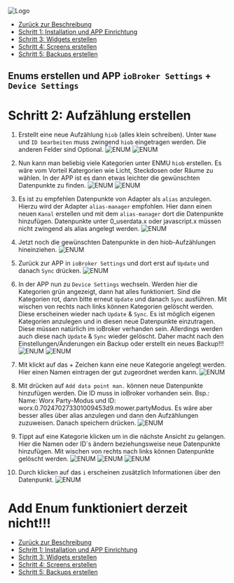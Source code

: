 ![Logo](../../admin/hiob.png)

-   [Zurück zur Beschreibung](/docs/de/README.md)
-   [Schritt 1: Installation und APP Einrichtung](app.md)
-   [Schritt 3: Widgets erstellen](widgets.md)
-   [Schritt 4: Screens erstellen](sreens.md)
-   [Schritt 5: Backups erstellen](backups.md)

## Enums erstellen und APP `ioBroker Settings` + `Device Settings`

# Schritt 2: Aufzählung erstellen

1. Erstellt eine neue Aufzählung `hiob` (alles klein schreiben). Unter `Name` und `ID bearbeiten` muss zwingend `hiob` eingetragen werden. Die anderen Felder sind Optional.
![ENUM](img/create_enum.png)
![ENUM](img/create_enum_save.png)

2. Nun kann man beliebig viele Kategorien unter ENMU `hiob` erstellen. Es wäre vom Vorteil Katergorien wie Licht, Steckdosen oder Räume zu wählen. In der APP ist es dann etwas leichter die gewünschten Datenpunkte zu finden.
![ENUM](img/create_category.png)
![ENUM](img/create_enum_save.png)

3. Es ist zu empfehlen Datenpunkte von Adapter als `alias` anzulegen. Hierzu wird der Adapter `alias-manager` empfohlen. Hier dann einen neuen `Kanal` erstellen und mit dem `alias-manager` dort die Datenpunkte hinzufügen. Datenpunkte unter 0_userdata.x oder javascript.x müssen nicht zwingend als alias angelegt werden.
![ENUM](img/create_alias.png)

4. Jetzt noch die gewünschten Datenpunkte in den hiob-Aufzählungen hineinziehen.
![ENUM](img/create_category_datapoint.png)

5. Zurück zur APP in `ioBroker Settings` und dort erst auf `Update` und danach `Sync` drücken.
![ENUM](img/app_login_wo_pw_suc.png)

6. In der APP nun zu `Device Settings` wechseln. Werden hier die Kategorien grün angezeigt, dann hat alles funktioniert. Sind die Kategorien rot, dann bitte erneut `Update` und danach `Sync` ausführen.
Mit wischen von rechts nach links können Kategorien gelöscht werden. Diese erscheinen wieder nach `Update` & `Sync`. Es ist möglich eigenen Kategorien anzulegen und in diesen neue Datenpunkte einzutragen. Diese müssen natürlich im ioBroker verhanden sein. Allerdings werden auch diese nach `Update` & `Sync` wieder gelöscht. Daher macht nach den Einstellungen/Änderungen ein Backup oder erstellt ein neues Backup!!!
![ENUM](img/app_dev_settings_green.png)
![ENUM](img/app_cat_del.png)

7. Mit klickt auf das + Zeichen kann eine neue Kategorie angelegt werden. Hier einen Namen eintragen der gut zugeordnet werden kann.
![ENUM](img/app_create_cat.png)

8. Mit drücken auf `Add data point man.` können neue Datenpunkte hinzufügen werden. Die ID muss in ioBroker vorhanden sein. Bsp.: Name: Worx Party-Modus und ID: worx.0.702470273301009453d9.mower.partyModus. Es wäre aber besser alles über alias anzulegen und dann den Aufzählungen zuzuweisen.
Danach speichern drücken.
![ENUM](img/app_create_cat_dp.png)

9. Tippt auf eine Kategorie klicken um in die nächste Ansicht zu gelangen. Hier die Namen oder ID`s ändern beziehungsweise neue Datenpunkte hinzufügen. Mit wischen von rechts nach links können Datenpunkte gelöscht werden.
![ENUM](img/app_edit_device.png)
![ENUM](img/app_new_device.png)
![ENUM](img/app_del_device.png)

10. Durch klicken auf das `i` erscheinen zusätzlich Informationen über den Datenpunkt.
![ENUM](img/app_device_add_infos.png)


# Add Enum funktioniert derzeit nicht!!!

-   [Zurück zur Beschreibung](/docs/de/README.md)
-   [Schritt 1: Installation und APP Einrichtung](app.md)
-   [Schritt 3: Widgets erstellen](widgets.md)
-   [Schritt 4: Screens erstellen](sreens.md)
-   [Schritt 5: Backups erstellen](backups.md)